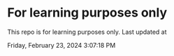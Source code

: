 # For learning purposes only
This repo is for learning purposes only.
Last updated at

Friday, February 23, 2024 3:07:18 PM

